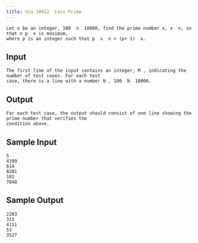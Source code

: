 ```yaml
---
title: Uva 10852  Less Prime
---
```



```
Let n be an integer, 100  n  10000, find the prime number x, x  n, so that n p  x is maximum,
where p is an integer such that p  x  n < (p+ 1)  x.
```

## Input

```
The first line of the input contains an integer, M , indicating the number of test cases. For each test
case, there is a line with a number N , 100  N  10000.

```

## Output

```
For each test case, the output should consist of one line showing the prime number that verifies the
condition above.

```

## Sample Input

```
5
4399
614
8201
101
7048

```

## Sample Output

```
2203
311
4111
53
3527
```
